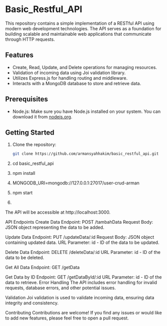 # Basic_Restful_API
This repository contains a simple implementation of a RESTful API using modern web development technologies. The API serves as a foundation for building scalable and maintainable web applications that communicate through HTTP requests.
## Features

- Create, Read, Update, and Delete operations for managing resources.
- Validation of incoming data using Joi validation library.
- Utilizes Express.js for handling routing and middleware.
- Interacts with a MongoDB database to store and retrieve data.

## Prerequisites

- Node.js: Make sure you have Node.js installed on your system. You can download it from [nodejs.org](https://nodejs.org/).

## Getting Started

1. Clone the repository:

   ```bash
   git clone https://github.com/armansyahhakim/basic_restful_api.git

2. cd basic_restful_api

3. npm install
4. MONGODB_URI=mongodb://127.0.0.1:27017/user-crud-arman
5. npm start
6. 
The API will be accessible at http://localhost:3000.

API Endpoints
Create Data
Endpoint: POST /tambahData
Request Body: JSON object representing the data to be added.

Update Data
Endpoint: PUT /updateData/:id
Request Body: JSON object containing updated data.
URL Parameter: id - ID of the data to be updated.

Delete Data
Endpoint: DELETE /deleteData/:id
URL Parameter: id - ID of the data to be deleted.

Get All Data
Endpoint: GET /getData

Get Data by ID
Endpoint: GET /getDataById/:id
URL Parameter: id - ID of the data to retrieve.
Error Handling
The API includes error handling for invalid requests, database errors, and other potential issues.

Validation
Joi validation is used to validate incoming data, ensuring data integrity and consistency.

Contributing
Contributions are welcome! If you find any issues or would like to add new features, please feel free to open a pull request.

